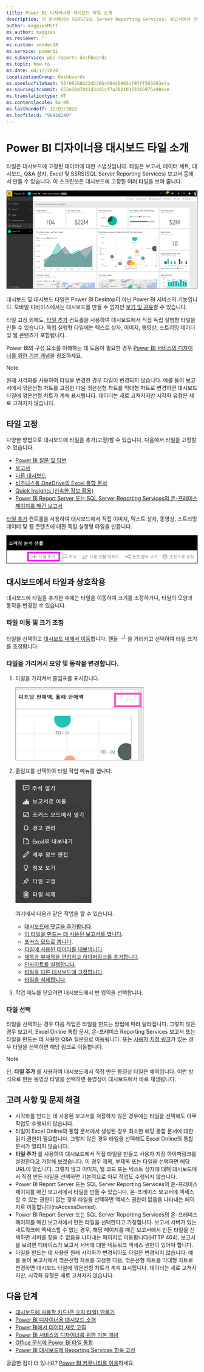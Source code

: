 ```yaml
---
title: Power BI 디자이너용 대시보드 타일 소개
description: 이 문서에서는 SSRS(SQL Server Reporting Services) 보고서에서 만든 타일을 포함하여 Power BI의 대시보드 타일을 설명합니다.
author: maggiesMSFT
ms.author: maggies
ms.reviewer: ''
ms.custom: seodec18
ms.service: powerbi
ms.subservice: pbi-reports-dashboards
ms.topic: how-to
ms.date: 04/17/2020
LocalizationGroup: Dashboards
ms.openlocfilehash: 56f00568b22d236b498446065cf97ff565993e7a
ms.sourcegitcommit: 653e18d7041d3dd1cf7a38010372366975a98eae
ms.translationtype: HT
ms.contentlocale: ko-KR
ms.lasthandoff: 12/01/2020
ms.locfileid: "96418240"
---
```

# <a name="intro-to-dashboard-tiles-for-power-bi-designers"></a>Power BI 디자이너용 대시보드 타일 소개

타일은 대시보드에 고정된 데이터에 대한 스냅샷입니다. 타일은 보고서, 데이터 세트, 대시보드, Q&A 상자, Excel 및 SSRS(SQL Server Reporting Services) 보고서 등에서 만들 수 있습니다.  이 스크린샷은 대시보드에 고정된 여러 타일을 보여 줍니다.

![Power BI 대시보드](media/service-dashboard-tiles/power-bi-dashboard.png)

대시보드 및 대시보드 타일은 Power BI Desktop이 아닌 Power BI 서비스의 기능입니다. 모바일 디바이스에서는 대시보드를 만들 수 없지만 [보기 및 공유](../consumer/mobile/mobile-apps-view-dashboard.md)할 수 있습니다.

타일 고정 외에도, [타일 추가](service-dashboard-add-widget.md) 컨트롤을 사용하여 대시보드에서 직접 독립 실행형 타일을 만들 수 있습니다. 독립 실행형 타일에는 텍스트 상자, 이미지, 동영상, 스트리밍 데이터 및 웹 콘텐츠가 포함됩니다.

Power BI의 구성 요소를 이해하는 데 도움이 필요한 경우 [Power BI 서비스의 디자이너를 위한 기본 개념](../fundamentals/service-basic-concepts.md)을 참조하세요.

> [!NOTE]
> 원래 시각화를 사용하여 타일을 변경한 경우 타일이 변경되지 않습니다.  예를 들어 보고서에서 꺾은선형 차트를 고정한 다음 꺾은선형 차트를 막대형 차트로 변경하면 대시보드 타일에 꺾은선형 차트가 계속 표시됩니다. 데이터는 새로 고쳐지지만 시각화 유형은 새로 고쳐지지 않습니다.
> 
> 

## <a name="pin-a-tile"></a>타일 고정
다양한 방법으로 대시보드에 타일을 추가(고정)할 수 있습니다. 다음에서 타일을 고정할 수 있습니다.

* [Power BI 질문 및 답변](service-dashboard-pin-tile-from-q-and-a.md)
* [보고서](service-dashboard-pin-tile-from-report.md)
* [다른 대시보드](service-pin-tile-to-another-dashboard.md)
* [비즈니스용 OneDrive의 Excel 통합 문서](service-dashboard-pin-tile-from-excel.md)
* [Quick Insights (신속한 정보 활용)](service-insights.md)
* [Power BI Report Server 또는 SQL Server Reporting Services의 온-프레미스 페이지를 매긴 보고서](/sql/reporting-services/pin-reporting-services-items-to-power-bi-dashboards)

[타일 추가](service-dashboard-add-widget.md) 컨트롤을 사용하여 대시보드에서 직접 이미지, 텍스트 상자, 동영상, 스트리밍 데이터 및 웹 콘텐츠에 대한 독립 실행형 타일을 만듭니다.

  ![타일 추가 아이콘](media/service-dashboard-tiles/add_widgetnew.png)

## <a name="interact-with-tiles-on-a-dashboard"></a>대시보드에서 타일과 상호작용
대시보드에 타일을 추가한 후에는 타일을 이동하여 크기를 조정하거나, 타일의 모양과 동작을 변경할 수 있습니다.

### <a name="move-and-resize-a-tile"></a>타일 이동 및 크기 조정
타일을 선택하고 [대시보드 내에서 이동](service-dashboard-edit-tile.md)합니다. 핸들 ![타일 핸들](media/service-dashboard-tiles/resize-handle.jpg)을 가리키고 선택하여 타일 크기를 조정합니다.

### <a name="hover-over-a-tile-to-change-the-appearance-and-behavior"></a>타일을 가리켜서 모양 및 동작을 변경합니다.
1. 타일을 가리켜서 줄임표를 표시합니다.
   
    ![타일 줄임표](media/service-dashboard-tiles/ellipses_new.png)
2. 줄임표를 선택하여 타일 작업 메뉴를 엽니다.
   
    ![줄임표 아이콘](media/service-dashboard-tiles/power-bi-tile-menu.png)
   
    여기에서 다음과 같은 작업을 할 수 있습니다.
   
     * [대시보드에 댓글을 추가합니다](../consumer/end-user-comment.md).
     * [이 타일을 만드는 데 사용된 보고서를 엽니다](../consumer/end-user-reports.md).  
     * [포커스 모드로 봅니다](../consumer/end-user-focus.md).   
     * [타일에 사용된 데이터를 내보냅니다](../visuals/power-bi-visualization-export-data.md).
     * [제목과 부제목을 편집하고 하이퍼링크를 추가합니다](service-dashboard-edit-tile.md). 
     * [인사이트를 실행합니다](service-insights.md). 
     * [타일을 다른 대시보드에 고정합니다](service-pin-tile-to-another-dashboard.md).
     * [타일을 삭제합니다](service-dashboard-edit-tile.md).

3. 작업 메뉴를 닫으려면 대시보드에서 빈 영역을 선택합니다.

### <a name="select-a-tile"></a>타일 선택
타일을 선택하는 경우 다음 작업은 타일을 만드는 방법에 따라 달라집니다. 그렇지 않은 경우 보고서, Excel Online 통합 문서, 온-프레미스 Reporting Services 보고서 또는 타일을 만드는 데 사용된 Q&A 질문으로 이동됩니다. 또는 [사용자 지정 링크](service-dashboard-edit-tile.md)가 있는 경우 타일을 선택하면 해당 링크로 이동합니다.

> [!NOTE]
> 단, **타일 추가** 를 사용하여 대시보드에서 직접 만든 동영상 타일은 예외입니다. 이런 방식으로 만든 동영상 타일을 선택하면 동영상이 대시보드에서 바로 재생됩니다.   
> 
> 

## <a name="considerations-and-troubleshooting"></a>고려 사항 및 문제 해결

* 시각화를 만드는 데 사용된 보고서를 저장하지 않은 경우에는 타일을 선택해도 아무 작업도 수행되지 않습니다.
* 타일이 Excel Online의 통합 문서에서 생성된 경우 최소한 해당 통합 문서에 대한 읽기 권한이 필요합니다. 그렇지 않은 경우 타일을 선택해도 Excel Online의 통합 문서가 열리지 않습니다.
* **타일 추가** 를 사용하여 대시보드에서 직접 타일을 만들고 사용자 지정 하이퍼링크를 설정한다고 가정해 보겠습니다. 이 경우 제목, 부제목 또는 타일을 선택하면 해당 URL이 열립니다. 그렇지 않고 이미지, 웹 코드 또는 텍스트 상자에 대해 대시보드에서 직접 만든 타일을 선택하면 기본적으로 아무 작업도 수행되지 않습니다.
* Power BI Report Server 또는 SQL Server Reporting Services의 온-프레미스 페이지를 매긴 보고서에서 타일을 만들 수 있습니다. 온-프레미스 보고서에 액세스할 수 있는 권한이 없는 경우 타일을 선택하면 액세스 권한이 없음을 나타내는 페이지로 이동합니다(rsAccessDenied).
* Power BI Report Server 또는 SQL Server Reporting Services의 온-프레미스 페이지를 매긴 보고서에서 만든 타일을 선택한다고 가정합니다. 보고서 서버가 있는 네트워크에 액세스할 수 없는 경우, 해당 페이지를 매긴 보고서에서 만든 타일을 선택하면 서버를 찾을 수 없음을 나타내는 페이지로 이동합니다(HTTP 404). 보고서를 보려면 디바이스가 보고서 서버에 대한 네트워크 액세스 권한이 있어야 합니다.
* 타일을 만드는 데 사용한 원래 시각화가 변경되어도 타일은 변경되지 않습니다. 예를 들어 보고서에서 꺾은선형 차트를 고정한 다음, 꺾은선형 차트를 막대형 차트로 변경하면 대시보드 타일에 꺾은선형 차트가 계속 표시됩니다. 데이터는 새로 고쳐지지만, 시각화 유형은 새로 고쳐지지 않습니다.

## <a name="next-steps"></a>다음 단계
- [대시보드에 사용할 카드(큰 숫자 타일) 만들기](../visuals/power-bi-visualization-card.md)
- [Power BI 디자이너용 대시보드 소개](service-dashboards.md)  
- [Power BI에서 데이터 새로 고침](../connect-data/refresh-data.md)
- [Power BI 서비스의 디자이너를 위한 기본 개념](../fundamentals/service-basic-concepts.md)
- [Office 문서에 Power BI 타일 통합](https://powerbi.microsoft.com/blog/integrating-power-bi-tiles-into-office-documents/)
- [Power BI 대시보드에 Reporting Services 항목 고정](/sql/reporting-services/pin-reporting-services-items-to-power-bi-dashboards)

궁금한 점이 더 있나요? [Power BI 커뮤니티를 이용](https://community.powerbi.com/)하세요.
